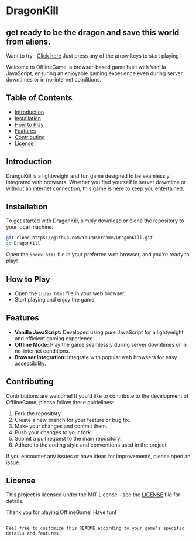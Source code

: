# DragonKill
## get ready to be the dragon and save this world from aliens.

Want to try : [Click here](https://mdaffanmafia.github.io/DragonKill/)
Just press any of the arrow keys to start playing !

Welcome to OfflineGame, a browser-based game built with Vanilla JavaScript, ensuring an enjoyable gaming experience even during server downtimes or in no-internet conditions.

## Table of Contents

- [Introduction](#introduction)
- [Installation](#installation)
- [How to Play](#how-to-play)
- [Features](#features)
- [Contributing](#contributing)
- [License](#license)

## Introduction

DrangoKill is a lightweight and fun game designed to be seamlessly integrated with browsers. Whether you find yourself in server downtime or without an internet connection, this game is here to keep you entertained.

## Installation

To get started with DragonKill, simply download or clone the repository to your local machine:

```bash
git clone https://github.com/YourUsername/DragonKill.git
cd DragonKill
```

Open the `index.html` file in your preferred web browser, and you're ready to play!

## How to Play

- Open the `index.html` file in your web browser.
- Start playing and enjoy the game.

## Features

- **Vanilla JavaScript:** Developed using pure JavaScript for a lightweight and efficient gaming experience.
- **Offline Mode:** Play the game seamlessly during server downtimes or in no-internet conditions.
- **Browser Integration:** Integrate with popular web browsers for easy accessibility.

## Contributing

Contributions are welcome! If you'd like to contribute to the development of OfflineGame, please follow these guidelines:

1. Fork the repository.
2. Create a new branch for your feature or bug fix.
3. Make your changes and commit them.
4. Push your changes to your fork.
5. Submit a pull request to the main repository.
6. Adhere to the coding style and conventions used in the project.

If you encounter any issues or have ideas for improvements, please open an issue.

## License

This project is licensed under the MIT License - see the [LICENSE](LICENSE) file for details.

Thank you for playing OfflineGame! Have fun!
```

Feel free to customize this README according to your game's specific details and features.

